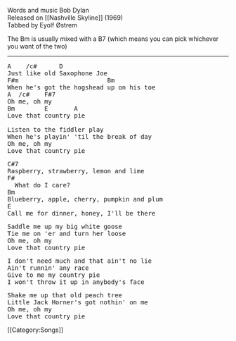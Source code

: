Words and music Bob Dylan<br>
Released on [[Nashville Skyline]] (1969)<br>
Tabbed by Eyolf Østrem

The Bm is usually mixed with a B7 (which means you can pick whichever
you want of the two)

----
<pre class="verse">
A    /c#      D
Just like old Saxophone Joe
F#m                        Bm
When he's got the hogshead up on his toe
A  /c#    F#7
Oh me, oh my
Bm        E       A
Love that country pie

Listen to the fiddler play
When he's playin' 'til the break of day
Oh me, oh my
Love that country pie
</pre>

<pre class="bridge">
C#7
Raspberry, strawberry, lemon and lime
F#
  What do I care?
Bm
Blueberry, apple, cherry, pumpkin and plum
E
Call me for dinner, honey, I'll be there
</pre>

<pre class="verse">
Saddle me up my big white goose
Tie me on 'er and turn her loose
Oh me, oh my
Love that country pie
</pre>

<pre class="bridge">
I don't need much and that ain't no lie
Ain't runnin' any race
Give to me my country pie
I won't throw it up in anybody's face
</pre>

<pre class="verse">
Shake me up that old peach tree
Little Jack Horner's got nothin' on me
Oh me, oh my
Love that country pie
</pre>

[[Category:Songs]]
